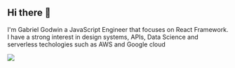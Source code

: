 ## Hi there 👋 
I'm Gabriel Godwin  a JavaScript Engineer that focuses on React Framework. I have a strong interest in design systems, APIs, Data Science and serverless techologies such as AWS and Google cloud

<img style="align: right" src="https://media-exp1.licdn.com/dms/image/C4E03AQFkNWuvJ7G2YQ/profile-displayphoto-shrink_100_100/0?e=1611187200&v=beta&t=k0AftFhPtO83671locM3cuPE66RghZ5eZJ4_Zhk4kmU">

<!--
**gabrielgog/gabrielgog** is a ✨ _special_ ✨ repository because its `README.md` (this file) appears on your GitHub profile.



